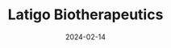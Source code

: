 ---  
layout: startup_page  
title: "Latigo Biotherapeutics"  
id: "latigobio.com"  
permalink: "/latigobiotherapeuticslatigobio.com02142024/"  
website: "https://www.latigobio.com/"  
funding_round: "Series A"  
funding_amount: "$135M"  
investors: "Westlake Village BioPartners, 5AM Ventures, Foresite Capital, Corner Ventures"  
about: "Latigo Biotherapeutics is a clinical-stage biotechnology company developing non-opioid pain medicines. Their lead program, LTG-001, is a Nav1.8 inhibitor in Phase 1 clinical trials for acute and chronic pain. The company utilizes human genetics and advanced technologies to identify and develop novel pain therapeutics."  
markets: "Biotechnology, Pharmaceuticals, Pain Management, Biotechnology Research"  
hq: "Thousand Oaks, California, United States"  
founded_year: "2018"  
linkedin: "https://www.linkedin.com/company/latigobio/"  
twitter: ""  
instagram: ""  
facebook: ""  
crunchbase: "https://www.crunchbase.com/organization/latigo-biotherapeutics"  
pitchbook: ""  

date_display: "14-Feb-2024"  
date: "2024-02-14"

# SEO Optimization  
meta_title: "Latigo Biotherapeutics - Series A Funding ($135M)"  
meta_description: "Latigo Biotherapeutics, Latigo Biotherapeutics is a clinical-stage biotechnology company developing non-opioid pain medicines. Their lead program, LTG-001, is a Nav1.8 inhibi..."  
meta_keywords: "Latigo Biotherapeutics, Biotechnology, Pharmaceuticals, Pain Management, Biotechnology Research, Series A funding"  
canonical_url: "https://startup.projectstartups.com/latigobiotherapeuticslatigobio.com02142024/"  
---